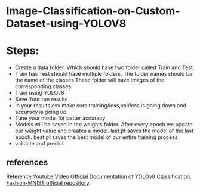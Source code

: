 # Image-Classification-on-Custom-Dataset-using-YOLOV8
<h1>Steps:</h1>
<ul>
  <li>Create a data folder. Which should have two folder called Train and Test.<br>
  <li>Train has Test should have multiple folders. The folder names should be the name of the classes.These folder will have images of the corresponding classes</li>
  <li>Train using YOLOv8</li>
  <li>Save Your run results</li>
  <li>In your results.csv make sure training/loss,val/loss is going down and accuracy is going up.</li>

  <li>Tune your model for better accuracy</li>
  <li>Models will be saved in the weights folder. After every epoch we update our weight value and creates a model. last.pt saves the model of the last epoch. best.pt saves the best model of our entire training 
      process</li>
  <li>validate and predict</li>
</ul>

## references
[Reference Youtube Video](https://www.youtube.com/playlist?list=PLv8Cp2NvcY8ClWpGlPJ9tmBmUhlA94Umy)
[Official Documentation of YOLOv8 Classification](https://docs.ultralytics.com/tasks/classify/).
[Fashion-MNIST official repository](https://github.com/zalandoresearch/fashion-mnist).
